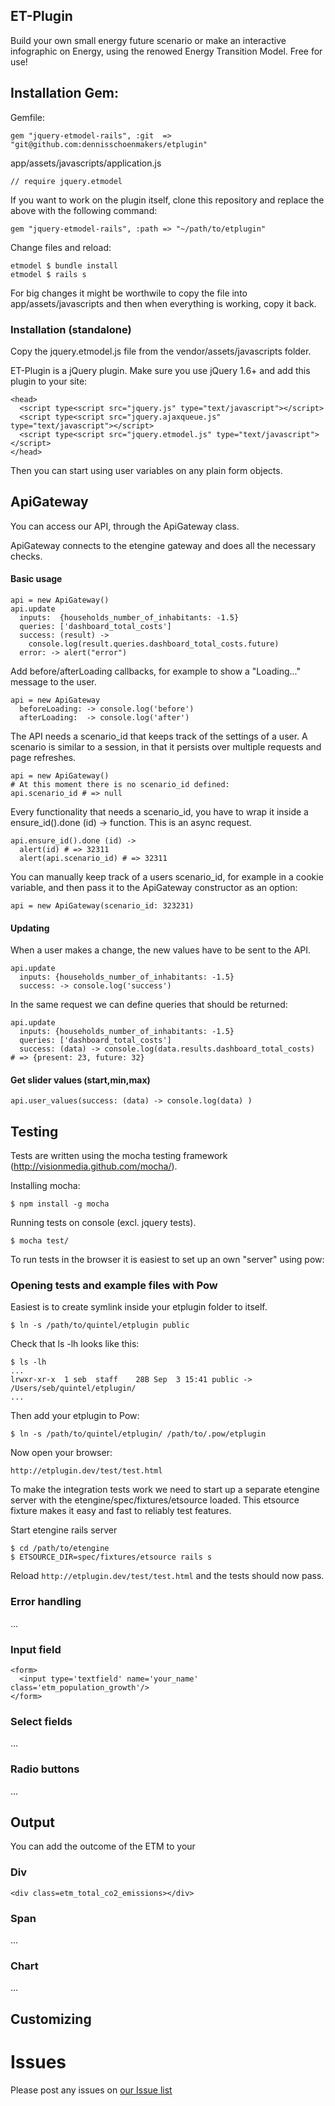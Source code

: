 ## ET-Plugin

Build your own small energy future scenario or make an interactive infographic
on Energy, using the renowed Energy Transition Model. Free for use!

## Installation Gem:

Gemfile:

    gem "jquery-etmodel-rails", :git  => "git@github.com:dennisschoenmakers/etplugin"

app/assets/javascripts/application.js

    // require jquery.etmodel

If you want to work on the plugin itself, clone this repository and replace the above with the following command:

    gem "jquery-etmodel-rails", :path => "~/path/to/etplugin"

Change files and reload:

    etmodel $ bundle install
    etmodel $ rails s

For big changes it might be worthwile to copy the file into app/assets/javascripts and then when everything is working, copy it back.


### Installation (standalone)

Copy the jquery.etmodel.js file from the vendor/assets/javascripts folder.

ET-Plugin is a jQuery plugin. Make sure you use jQuery 1.6+ and add this plugin
to your site:

    <head>
      <script type<script src="jquery.js" type="text/javascript"></script>
      <script type<script src="jquery.ajaxqueue.js" type="text/javascript"></script>
      <script type<script src="jquery.etmodel.js" type="text/javascript"></script>
    </head>

Then you can start using user variables on any plain form objects.


## ApiGateway

You can access our API, through the ApiGateway class.

ApiGateway connects to the etengine gateway and does all the necessary checks.

#### Basic usage

    api = new ApiGateway()
    api.update
      inputs:  {households_number_of_inhabitants: -1.5}
      queries: ['dashboard_total_costs']
      success: (result) ->
        console.log(result.queries.dashboard_total_costs.future)
      error: -> alert("error")

Add before/afterLoading callbacks, for example to show a "Loading..." message to the user.

    api = new ApiGateway
      beforeLoading: -> console.log('before')
      afterLoading:  -> console.log('after')

The API needs a scenario_id that keeps track of the settings of a user. A scenario is similar to a session, in that it persists over multiple requests and page refreshes.

    api = new ApiGateway()
    # At this moment there is no scenario_id defined:
    api.scenario_id # => null

Every functionality that needs a scenario\_id, you have to wrap it inside a ensure\_id().done (id) -> function. This is an async request.

    api.ensure_id().done (id) ->
      alert(id) # => 32311
      alert(api.scenario_id) # => 32311

You can manually keep track of a users scenario_id, for example in a cookie variable, and then pass it to the ApiGateway constructor as an option:

    api = new ApiGateway(scenario_id: 323231)

#### Updating

When a user makes a change, the new values have to be sent to the API.

    api.update
      inputs: {households_number_of_inhabitants: -1.5}
      success: -> console.log('success')

In the same request we can define queries that should be returned:

    api.update
      inputs: {households_number_of_inhabitants: -1.5}
      queries: ['dashboard_total_costs']
      success: (data) -> console.log(data.results.dashboard_total_costs)
    # => {present: 23, future: 32}


#### Get slider values (start,min,max)

    api.user_values(success: (data) -> console.log(data) )



## Testing


Tests are written using the mocha testing framework (http://visionmedia.github.com/mocha/).

Installing mocha:

    $ npm install -g mocha

Running tests on console (excl. jquery tests).

    $ mocha test/

To run tests in the browser it is easiest to set up an own "server" using pow:

### Opening tests and example files with Pow

Easiest is to create symlink inside your etplugin folder to itself.

    $ ln -s /path/to/quintel/etplugin public

Check that ls -lh looks like this:

    $ ls -lh
    ...
    lrwxr-xr-x  1 seb  staff    28B Sep  3 15:41 public -> /Users/seb/quintel/etplugin/
    ...

Then add your etplugin to Pow:

    $ ln -s /path/to/quintel/etplugin/ /path/to/.pow/etplugin

Now open your browser:

    http://etplugin.dev/test/test.html

To make the integration tests work we need to start up a separate etengine server with the etengine/spec/fixtures/etsource loaded. This etsource fixture makes it easy and fast to reliably test features.

Start etengine rails server

    $ cd /path/to/etengine
    $ ETSOURCE_DIR=spec/fixtures/etsource rails s

Reload `http://etplugin.dev/test/test.html` and the tests should now pass.


### Error handling

...


### Input field

    <form>
      <input type='textfield' name='your_name' class='etm_population_growth'/>
    </form>

### Select fields

...

### Radio buttons

...

## Output

You can add the outcome of the ETM to your

### Div

    <div class=etm_total_co2_emissions></div>

### Span

...

### Chart

...

## Customizing

# Issues

Please post any issues on [our Issue list](http://github.com/dennisschoenmakers/etplugin/issues)
